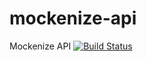 # mockenize-api
Mockenize API
[![Build Status](https://travis-ci.org/Mockenize/mockenize-api.svg?branch=master)](https://travis-ci.org/Mockenize/mockenize-api)
